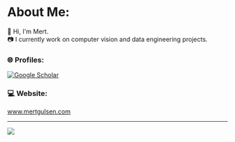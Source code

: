 # About Me:
👋 Hi, I'm Mert.<br> 📷 I currently work on computer vision and data engineering projects.


### 🌐 Profiles:
<!---[![LinkedIn](https://img.shields.io/badge/linkedin-%230077B5.svg?style=for-the-badge&logo=linkedin&logoColor=white)](https://www.linkedin.com/in/mert-gulsen/) -->
[![Google Scholar](https://img.shields.io/badge/Google%20Scholar-4285F4?style=for-the-badge&logo=google-scholar&logoColor=white)](https://scholar.google.com/citations?user=jVQUxfMAAAAJ&hl=tr) 

### 💻 Website:
www.mertgulsen.com
 <!--- 
### ✍️ Dev Quote of the Day
![](https://quotes-github-readme.vercel.app/api?type=horizontal&theme=radical)
-->
---
[![](https://visitcount.itsvg.in/api?id=qwertymert&icon=0&color=0)](https://visitcount.itsvg.in)
